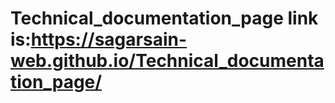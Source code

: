 # Technical_documentation_page link is:https://sagarsain-web.github.io/Technical_documentation_page/
